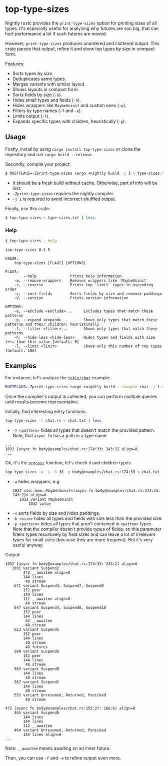 # top-type-sizes

Nightly rustc provides the `print-type-sizes` option for printing sizes of all types. It's especially useful for analyzing why futures are soo big, that can hurt performance a lot if such futures are moved.

However, `print-type-sizes` produces unordered and cluttered output. This crate parses that output, refine it and show top types by size in compact form.

Features:
* Sorts types by size.
* Deduplicates same types.
* Merges variants with similar layout.
* Shows layouts in compact form.
* Sorts fields by size (`-s`).
* Hides small types and fields (`-h`).
* Hides wrappers like `MaybeUninit` and custom ones (`-w`).
* Filters by type names (`-f` and `-e`).
* Limits output (`-l`).
* Expands specific types with children, heuristically (`-p`).

## Usage
Firstly, install by using `cargo install top-type-sizes` or clone the repository and run `cargo build --release`.

Secondly, compile your project:
```sh
$ RUSTFLAGS=-Zprint-type-sizes cargo +nightly build -j 1 > type-sizes.txt
```
* It should be a fresh build without cache. Otherwise, part of info will be lost.
* `-Zprint-type-sizes` requires the nightly compiler.
* `-j 1` is required to avoid incorrect shuffled output.

Finally, use this crate:
```sh
$ top-type-sizes < type-sizes.txt | less
```

### Help
```sh
$ top-type-sizes --help
```

```text
top-type-sizes 0.1.5

USAGE:
    top-type-sizes [FLAGS] [OPTIONS]

FLAGS:
        --help               Prints help information
    -w, --remove-wrappers    Removes wrappers like `MaybeUninit`
    -r, --reverse            Prints top `limit` types in ascending order
    -s, --sort-fields        Sorts fields by size and removes paddings
    -V, --version            Prints version information

OPTIONS:
    -e, --exclude <exclude>...     Excludes types that match these patterns
    -p, --expand <expand>...       Shows only types that match these patterns and their children, heuristically
    -f, --filter <filter>...       Shows only types that match these patterns
    -h, --hide-less <hide-less>    Hides types and fields with size less than this value [default: 0]
    -l, --limit <limit>            Shows only this number of top types [default: 100]
```

## Examples
For instance, let's analyze the [`tokio/chat`](https://github.com/tokio-rs/tokio/blob/master/examples/chat.rs) example:
```sh
RUSTFLAGS=-Zprint-type-sizes cargo +nightly build --example chat -j 1 > chat.txt
```

Once the compiler's output is collected, you can perform multiple queries until results become representative.

Initially, find interesting entry functions:
```sh
top-type-sizes -f chat.rs < chat.txt | less
```

* `-f <pattern>` hides all types that doesn't match the provided pattern. Note, that `async fn` has a path in a type name.

```text
...
1032 [async fn body@examples/chat.rs:174:33: 243:2] align=8
...
```

Ok, it's the [`process`](https://github.com/tokio-rs/tokio/blob/4ea632005d689f850e87a116b9e535a0015a7a0f/examples/chat.rs#L170) function, let's check it and children types.

```sh
top-type-sizes -w -s -h 33 -p body@examples/chat.rs:174:33 < chat.txt | less
```

* `-w` hides wrappers, e.g.
    ```text
    1032 std::mem::MaybeUninit<[async fn body@examples/chat.rs:174:33: 243:2]> align=8
       1032 variant MaybeUninit
           1032 value
    ```
* `-s` sorts fields by size and hides paddings.
* `-h <size>` hides all types and fields with size less than the provided size.
* `-p <pattern>` hides all types that aren't contained in `<patten>` types. Note that the compiler doesn't provide types of fields, so this parameter filters types recursively by field sizes and can leave a lot of irrelevant types for small sizes (because they are more frequent). But it's very useful anyway.

Output:
```text
1032 [async fn body@examples/chat.rs:174:33: 243:2] align=8
   1031 variant Suspend2
        472 __awaitee align=8
        144 lines
         40 stream
    671 variant Suspend3, Suspend7, Suspend9
        152 peer
        144 lines
        112 __awaitee align=8
         40 stream
    647 variant Suspend4, Suspend8, Suspend10
        152 peer
        144 lines
         64 __awaitee
         40 stream
    623 variant Suspend5
        152 peer
        144 lines
         40 stream
         40 futures
    599 variant Suspend6
        152 peer
        144 lines
         40 stream
    583 variant Suspend0
        144 lines
         40 stream
    567 variant Suspend1
        144 lines
         40 stream
    552 variant Unresumed, Returned, Panicked
         40 stream

472 [async fn body@examples/chat.rs:155:27: 166:6] align=8
    465 variant Suspend0
        144 lines
        144 lines
        112 __awaitee
    464 variant Unresumed, Returned, Panicked
        144 lines align=8
...
```

Note: `__awaitee` means awaiting on an inner future.

Then, you can use `-f` and `-e` to refine output even more.
